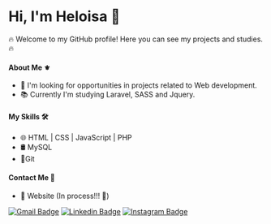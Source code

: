 # Hi, I'm Heloisa 👋

🔥 Welcome to my GitHub profile! Here you can see my projects and studies. 🔥

#### About Me ⚜️
- 🚀 I'm looking for opportunities in projects related to Web development.<br>
- 📚 Currently I'm studying Laravel, SASS and Jquery.<br>

#### My Skills 🛠️
- 🌐 HTML | CSS | JavaScript | PHP<br>
- 🛢️ MySQL <br>
- 🔧Git<br>

#### Contact Me 📧
- 🔗 Website (In process!!! 🤫)<br>

[![Gmail Badge](https://img.shields.io/badge/-Gmail-c14438?style=flat-square&labelColor=c14438&logo=gmail&logoColor=white&link=mailto:jauheloisa@gmail.com)](mailto:jauheloisa@gmail.com)
[![Linkedin Badge](https://img.shields.io/badge/-LinkedIn-blue?style=flat-square&logo=Linkedin&logoColor=white&link=https://www.linkedin.com/in/heloisafernanda2/)](https://www.linkedin.com/in/heloisafernanda2/)
[![Instagram Badge](https://img.shields.io/badge/-Instagram-993399?style=flat-square&labelColor=993399&logo=instagram&logoColor=white&link=https://www.instagram.com/helolah/)](https://www.instagram.com/helolah/)
